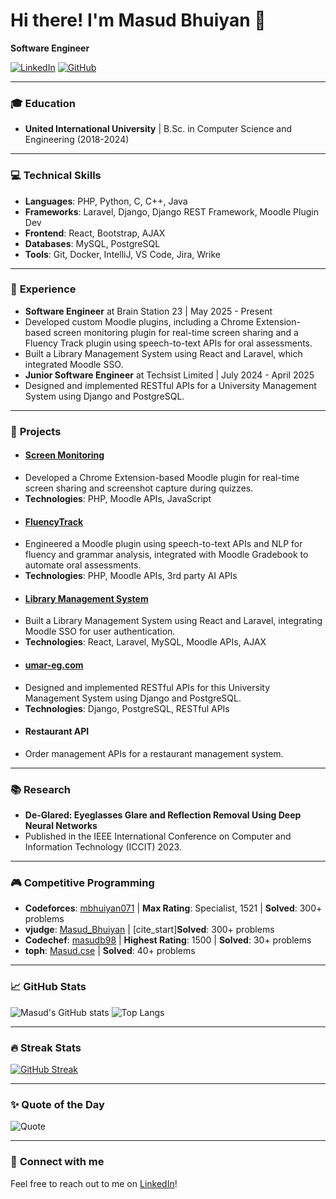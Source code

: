 # Hi there! I'm Masud Bhuiyan 👋
**Software Engineer**

[![LinkedIn](https://img.shields.io/badge/-Masud_Bhuiyan-blue?style=flat&logo=Linkedin&logoColor=white&link=https://www.linkedin.com/in/masud-bhuiyan-982624154)](https://www.linkedin.com/in/masud-bhuiyan-982624154)
[![GitHub](https://img.shields.io/badge/-Masudcse27-black?style=flat&logo=github&logoColor=white&link=https://github.com/Masudcse27)](https://github.com/Masudcse27)

---

### 🎓 **Education**
- **United International University** | B.Sc. in Computer Science and Engineering (2018-2024)

---

### 💻 **Technical Skills**
- **Languages**: PHP, Python, C, C++, Java
- **Frameworks**: Laravel, Django, Django REST Framework, Moodle Plugin Dev
- **Frontend**: React, Bootstrap, AJAX
- **Databases**: MySQL, PostgreSQL
- **Tools**: Git, Docker, IntelliJ, VS Code, Jira, Wrike

---

### 💼 **Experience**
- **Software Engineer** at Brain Station 23 | May 2025 - Present
- Developed custom Moodle plugins, including a Chrome Extension-based screen monitoring plugin for real-time screen sharing and a Fluency Track plugin using speech-to-text APIs for oral assessments.
- Built a Library Management System using React and Laravel, which integrated Moodle SSO.
- **Junior Software Engineer** at Techsist Limited | July 2024 - April 2025
- Designed and implemented RESTful APIs for a University Management System using Django and PostgreSQL.

---

### 🚀 **Projects**
- #### [Screen Monitoring](https://github.com/Masudcse27/quizaccess_screenmonitoring)
- Developed a Chrome Extension-based Moodle plugin for real-time screen sharing and screenshot capture during quizzes.
- **Technologies**: PHP, Moodle APIs, JavaScript
- #### [FluencyTrack](https://github.com/Masudcse27/fluencytrack)
- Engineered a Moodle plugin using speech-to-text APIs and NLP for fluency and grammar analysis, integrated with Moodle Gradebook to automate oral assessments. 
- **Technologies**: PHP, Moodle APIs, 3rd party AI APIs
- #### [Library Management System](https://github.com/Masudcse27/bs_library_management_system)
- Built a Library Management System using React and Laravel, integrating Moodle SSO for user authentication.
- **Technologies**: React, Laravel, MySQL, Moodle APIs, AJAX
- #### [umar-eg.com](https://umar-eg.com/)
- Designed and implemented RESTful APIs for this University Management System using Django and PostgreSQL.
- **Technologies**: Django, PostgreSQL, RESTful APIs
- #### **Restaurant API**
- Order management APIs for a restaurant management system.

---

### 📚 **Research**
- **De-Glared: Eyeglasses Glare and Reflection Removal Using Deep Neural Networks**
- Published in the IEEE International Conference on Computer and Information Technology (ICCIT) 2023.

---

### 🎮 **Competitive Programming**
- **Codeforces**: [mbhuiyan071](https://codeforces.com/profile/mbhuiyan071) | **Max Rating**: Specialist, 1521 | **Solved**: 300+ problems
- **vjudge**: [Masud_Bhuiyan](https://vjudge.net/user/Masud_Bhuiyan) | [cite_start]**Solved**: 300+ problems
- **Codechef**: [masudb98](https://www.codechef.com/users/masudb98) | **Highest Rating**: 1500 | **Solved**: 30+ problems
- **toph**: [Masud.cse](https://toph.co/u/Masud.cse) | **Solved**: 40+ problems

---

### 📈 **GitHub Stats**
![Masud's GitHub stats](https://github-readme-stats.vercel.app/api?username=Masudcse27&show_icons=true&theme=radical)
![Top Langs](https://github-readme-stats.vercel.app/api/top-langs/?username=Masudcse27&layout=compact&theme=radical)

---

### 🔥 **Streak Stats**
[![GitHub Streak](https://streak-stats.demolab.com/?user=Masudcse27&theme=radical)](https://git.io/streak-stats)

---

### ✨ **Quote of the Day**
![Quote](https://quotes-github-readme.vercel.app/api?type=horizontal&theme=radical)

---

### 🌟 **Connect with me**
Feel free to reach out to me on [LinkedIn](https://www.linkedin.com/in/masud-bhuiyan-982624154/)!
